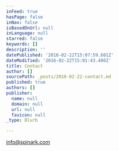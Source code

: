 ```yaml
---
inFeed: true
hasPage: false
inNav: false
isBasedOnUrl: null
inLanguage: null
starred: false
keywords: []
description: ''
datePublished: '2016-02-22T15:07:59.601Z'
dateModified: '2016-02-22T15:01:43.406Z'
title: Contact
author: []
sourcePath: _posts/2016-02-22-contact.md
published: true
authors: []
publisher:
  name: null
  domain: null
  url: null
  favicon: null
_type: Blurb

---
```

info@spinark.com